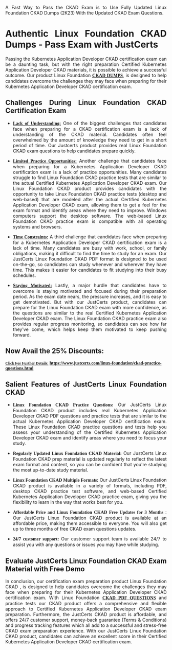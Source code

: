 <p dir="auto" style="text-align: justify;">A Fast Way to Pass the CKAD Exam is to Use Fully Updated Linux Foundation CKAD Dumps (2K23) With the Updated CKAD Exam Questions.</p>

<h1 style="text-align: justify;"><strong>Authentic Linux Foundation CKAD Dumps - Pass Exam with JustCerts</strong></h1>

<p style="text-align: justify;">Passing the Kubernetes Application Developer CKAD certification exam can be a daunting task, but with the right preparation Certified Kubernetes Application Developer CKAD materials, it is possible to achieve a successful outcome. Our product Linux Foundation <strong><a href="https://www.justcerts.com/linux-foundation/ckad-practice-questions.html"><span style="font-family:Georgia,serif;"><u>CKAD DUMPS</u></span></a></strong>, is designed to help candidates overcome the challenges they may face when preparing for their Kubernetes Application Developer CKAD certification exam.</p>

<h2 style="text-align: justify;"><strong>Challenges During Linux Foundation CKAD Certification Exam</strong></h2>

<ul>
	<li style="text-align: justify;"><u><span style="font-family:Georgia,serif;"><strong>Lack of Understanding:</strong></span></u> One of the biggest challenges that candidates face when preparing for a CKAD certification exam is a lack of understanding of the CKAD material. Candidates often feel overwhelmed by the amount of knowledge they need to get in a short period of time. Our Justcerts product provides real Linux Foundation CKAD exam questions to help candidates prepare quickly.</li>
</ul>

<ul>
	<li style="text-align: justify;"><u><span style="font-family:Georgia,serif;"><strong>Limited Practice Opportunities:</strong></span></u> Another challenge that candidates face when preparing for a Kubernetes Application Developer CKAD certification exam is a lack of practice opportunities. Many candidates struggle to find Linux Foundation CKAD practice tests that are similar to the actual Certified Kubernetes Application Developer CKAD exam. Our Linux Foundation CKAD product provides candidates with the opportunity to take Linux Foundation CKAD practice tests (desktop and web-based) that are modeled after the actual Certified Kubernetes Application Developer CKAD exam, allowing them to get a feel for the exam format and identify areas where they need to improve. Windows computers support the desktop software. The web-based Linux Foundation CKAD practice exam is compatible with all operating systems and browsers.</li>
</ul>

<ul>
	<li style="text-align: justify;"><u><span style="font-family:Georgia,serif;"><strong>Time Constraints:</strong></span></u> A third challenge that candidates face when preparing for a Kubernetes Application Developer CKAD certification exam is a lack of time. Many candidates are busy with work, school, or family obligations, making it difficult to find the time to study for an exam. Our JustCerts Linux Foundation CKAD PDF format is designed to be used on-the-go, so candidates can study whenever and wherever they have time. This makes it easier for candidates to fit studying into their busy schedules.</li>
</ul>

<ul>
	<li style="text-align: justify;"><u><span style="font-family:Georgia,serif;"><strong>Staying Motivated:</strong></span></u> Lastly, a major hurdle that candidates have to overcome is staying motivated and focused during their preparation period. As the exam date nears, the pressure increases, and it is easy to get demotivated. But with our JustCerts product, candidates can prepare for the Linux Foundation CKAD exam with more confidence, as the questions are similar to the real Certified Kubernetes Application Developer CKAD exam. The Linux Foundation CKAD practice exam also provides regular progress monitoring, so candidates can see how far they've come, which helps keep them motivated to keep pushing forward.</li>
</ul>

<h2 style="text-align: justify;"><strong>Now Avail the 25% Discounts:</strong></h2>

<p><span style="font-size:12px;"><u><span style="font-family:Georgia,serif;"><strong>Click For Further Details:</strong></span></u></span><span style="font-size:14px;"><span style="font-family:Georgia,serif;"><strong> <a href="https://www.justcerts.com/linux-foundation/ckad-practice-questions.html">https://www.justcerts.com/linux-foundation/ckad-practice-questions.html</a></strong></span></span></p>

<h2 style="text-align: justify;"><strong>Salient Features of JustCerts Linux Foundation CKAD</strong></h2>

<ul>
	<li style="text-align: justify;"><span style="font-family:Georgia,serif;"><strong>Linux Foundation CKAD Practice Questions:</strong></span> Our JustCerts Linux Foundation CKAD product includes real Kubernetes Application Developer CKAD PDF questions and practice tests that are similar to the actual Kubernetes Application Developer CKAD certification exam. These Linux Foundation CKAD practice questions and tests help you assess your understanding of the Certified Kubernetes Application Developer CKAD exam and identify areas where you need to focus your study.</li>
</ul>

<ul>
	<li style="text-align: justify;"><span style="font-family:Georgia,serif;"><strong>Regularly Updated Linux Foundation CKAD Material:</strong></span> Our JustCerts Linux Foundation CKAD prep material is updated regularly to reflect the latest exam format and content, so you can be confident that you're studying the most up-to-date study material.</li>
</ul>

<ul>
	<li style="text-align: justify;"><span style="font-family:Georgia,serif;"><strong>Linux Foundation CKAD Multiple Formats:</strong></span> Our JustCerts Linux Foundation CKAD product is available in a variety of formats, including PDF, desktop CKAD practice test software, and web-based Certified Kubernetes Application Developer CKAD practice exam, giving you the flexibility to learn in the way that works best for you.</li>
</ul>

<ul>
	<li style="text-align: justify;"><span style="font-family:Georgia,serif;"><strong>Affordable Price and Linux Foundation CKAD Free Updates for 3 Months</strong></span> : Our JustCerts Linux Foundation CKAD product is available at an affordable price, making them accessible to everyone. You will also get up to three months of free CKAD exam questions updates.</li>
</ul>

<ul>
	<li style="text-align: justify;"><span style="font-family:Georgia,serif;"><strong>24/7 customer support:</strong></span> Our customer support team is available 24/7 to assist you with any questions or issues you may have while studying.</li>
</ul>

<h2 style="text-align: justify;"><strong>Evaluate JustCerts Linux Foundation CKAD Exam Material with Free Demo</strong></h2>

<p style="text-align: justify;">In conclusion, our certification exam preparation product Linux Foundation CKAD , is designed to help candidates overcome the challenges they may face when preparing for their Kubernetes Application Developer CKAD certification exam. With Linux Foundation <a href="https://www.justcerts.com/linux-foundation/ckad-practice-questions.html"><u><strong><span style="font-family:Georgia,serif;">CKAD PDF QUESTIONS</span></strong></u></a> and practice tests our CKAD product offers a comprehensive and flexible approach to Certified Kubernetes Application Developer CKAD exam preparation. Furthermore, the JustCerts CKAD product is affordable, and offers 24/7 customer support, money-back guarantee (Terms & Conditions) and progress tracking features which all add to a successful and stress-free CKAD exam preparation experience. With our JustCerts Linux Foundation CKAD product, candidates can achieve an excellent score in their Certified Kubernetes Application Developer CKAD certification exam.</p>
